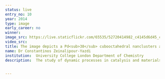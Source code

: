 ```yaml
---
status: live
entry_no: 10
year: 2014
type: image 
early_career: no 
winner: 
image_src: https://live.staticflickr.com/65535/52720414982_c4145d6d45_c_d.jpg
video_src: 
title: The image depicts a Pd<sub>38</sub> cubooctahedral nanclusters at various degrees of adsorbate saturation.
name: Dr Constantinos Zeinalipour-Yazdi
institution:  University College London Department of Chemistry
description:  The study of dynamic processes in catalysis and materials chemistry using accurate quantum mechanical calculations is a computationally demanding process. The high performance computing resources offered by ARCHER through the Materials Chemistry Consortium are pivotal for the performance of such calculations. In this study we explore through hybrid-DFT molecular dynamics simulations the spatial and time evolution of adsorbates on the surface of nanoclusters. This research has resulted in fascinating simulations with respect to the dynamic motion of adsorbates on the surface of nanoparticles at high coverages.

  
---
```


